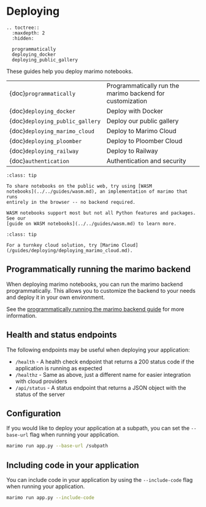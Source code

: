 # Deploying

```{eval-rst}
.. toctree::
  :maxdepth: 2
  :hidden:

  programmatically
  deploying_docker
  deploying_public_gallery
```

These guides help you deploy marimo notebooks.

|                                 |                                                           |
| :------------------------------ | :-------------------------------------------------------- |
| {doc}`programmatically`         | Programmatically run the marimo backend for customization |
| {doc}`deploying_docker`         | Deploy with Docker                                        |
| {doc}`deploying_public_gallery` | Deploy our public gallery                                 |
| {doc}`deploying_marimo_cloud`   | Deploy to Marimo Cloud                                    |
| {doc}`deploying_ploomber`       | Deploy to Ploomber Cloud                                  |
| {doc}`deploying_railway`        | Deploy to Railway                                         |
| {doc}`authentication`           | Authentication and security                               |

```{admonition} Sharing notebooks on the public web
:class: tip

To share notebooks on the public web, try using [WASM
notebooks](../../guides/wasm.md), an implementation of marimo that runs
entirely in the browser -- no backend required.

WASM notebooks support most but not all Python features and packages. See our
[guide on WASM notebooks](../../guides/wasm.md) to learn more.
```

```{admonition} Marimo Cloud
:class: tip

For a turnkey cloud solution, try [Marimo Cloud](/guides/deploying/deploying_marimo_cloud.md).
```

## Programmatically running the marimo backend

When deploying marimo notebooks, you can run the marimo backend programmatically. This allows you to customize the backend to your needs and deploy it in your own environment.

See the [programmatically running the marimo backend guide](programmatically.md) for more information.

## Health and status endpoints

The following endpoints may be useful when deploying your application:

- `/health` - A health check endpoint that returns a 200 status code if the application is running as expected
- `/healthz` - Same as above, just a different name for easier integration with cloud providers
- `/api/status` - A status endpoint that returns a JSON object with the status of the server

## Configuration

If you would like to deploy your application at a subpath, you can set the `--base-url` flag when running your application.

```bash
marimo run app.py --base-url /subpath
```

## Including code in your application

You can include code in your application by using the `--include-code` flag when running your application.

```bash
marimo run app.py --include-code
```
